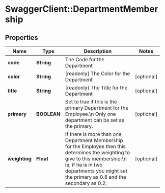 # SwaggerClient::DepartmentMembership

## Properties
Name | Type | Description | Notes
------------ | ------------- | ------------- | -------------
**code** | **String** | The Code for the Department | 
**color** | **String** | [readonly] The Color for the Department | [optional] 
**title** | **String** | [readonly] The Title for the Department | [optional] 
**primary** | **BOOLEAN** | Set to true if this is the primary Department for the Employee.\\n  Only one department can be set as the primary. | [optional] 
**weighting** | **Float** | If there is more than one Department Membership for the Employee then this determines the weighting to give to this membership.\\n  ie, if he is in two departments you might set the primary as 0.8 and the secondary as 0.2; | [optional] 

